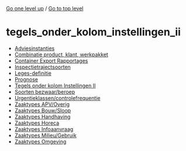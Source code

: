 <!-- generated by markdown-notes-tree -->

<!-- upward navigation links generated by markdown-notes-tree start here -->

[Go one level up](../SUMMARY.md) / [Go to top level](../../../../SUMMARY.md)

<!-- upward navigation links generated by markdown-notes-tree end here -->

# tegels_onder_kolom_instellingen_ii

<!-- optional markdown-notes-tree directory description starts here -->

<!-- optional markdown-notes-tree directory description ends here -->

- [Adviesinstanties](adviesinstanties.md)
- [Combinatie product, klant, werkpakket](combinatie_product_klant_werkpakket.md)
- [Container Export Rapportages](container_export_rapportages.md)
- [Inspectietrajectsoorten](inspectietrajectsoorten.md)
- [Leges-definitie](legesdefinitie.md)
- [Prognose](prognose.md)
- [Tegels onder kolom Instellingen II](README.md)
- [Soorten bezwaar/beroep](soorten_bezwaar_beroep.md)
- [Urgentieklassen/controlefrequentie](urgentieklassen.md)
- [Zaaktypes APV/Overig](zaaktypes_apv_overig.md)
- [Zaaktypes Bouw/Sloop](zaaktypes_bouw_sloop.md)
- [Zaaktypes Handhaving](zaaktypes_handhaving.md)
- [Zaaktypes Horeca](zaaktypes_horeca.md)
- [Zaaktypes Infoaanvraag](zaaktypes_infoaanvraag.md)
- [Zaaktypes Milieu/Gebruik](zaaktypes_milieu_gebruik.md)
- [Zaaktypes Omgeving](zaaktypes_omgeving.md)
